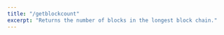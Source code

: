 ```yaml
---
title: "/getblockcount"
excerpt: "Returns the number of blocks in the longest block chain."
---
```

